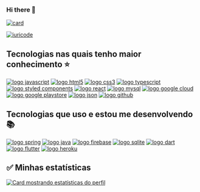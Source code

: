### Hi there 👋

<!--
**victorinknov/victorinknov** is a ✨ _special_ ✨ repository because its `README.md` (this file) appears on your GitHub profile.

Here are some ideas to get you started:

- 🔭 I’m currently working on ...
- 🌱 I’m currently learning ...
- 👯 I’m looking to collaborate on ...
- 🤔 I’m looking for help with ...
- 💬 Ask me about ...
- 📫 How to reach me: ...
- 😄 Pronouns: ...
- ⚡ Fun fact: ...
-->

[![card](https://github-readme-stats.vercel.app/api?username=victorinknov&theme=dracula)](https://github.com/victorinknov/)

[![iuricode](https://github-readme-stats.vercel.app/api/top-langs/?username=victorinknov&hide=html&layout=compact&theme=dracula)](https://github.com/victorinknov/)

## Tecnologias nas quais tenho maior conhecimento :star: ##

[![logo javascript](https://img.shields.io/badge/JavaScript-F7DF1E?style=for-the-badge&logo=javascript&logoColor=black)](#)
[![logo html5](https://img.shields.io/badge/HTML-239120?style=for-the-badge&logo=html5&logoColor=white)](#)
[![logo css3](https://img.shields.io/badge/CSS-239120?&style=for-the-badge&logo=css3&logoColor=white)](#)
[![logo typescript](https://img.shields.io/badge/TypeScript-007ACC?style=for-the-badge&logo=typescript&logoColor=white)](#)
[![logo styled components](https://img.shields.io/badge/styled--components-DB7093?style=for-the-badge&logo=styled-components&logoColor=white)](#)
[![logo react](https://img.shields.io/badge/React-20232A?style=for-the-badge&logo=react&logoColor=61DAFB)](#)
[![logo mysql](https://img.shields.io/badge/MySQL-00000F?style=for-the-badge&logo=mysql&logoColor=white)](#)
[![logo google cloud](https://img.shields.io/badge/Google_Cloud-4285F4?style=for-the-badge&logo=google-cloud&logoColor=white)](#)
[![logo google playstore](https://img.shields.io/badge/Google_Play-414141?style=for-the-badge&logo=google-play&logoColor=white)](#)
[![logo json](https://img.shields.io/badge/json-5E5C5C?style=for-the-badge&logo=json&logoColor=white)](#)
[![logo github](https://img.shields.io/badge/GitHub-100000?style=for-the-badge&logo=github&logoColor=white)](#)

## Tecnologias que uso e estou me desenvolvendo :books: ##

[![logo spring](https://img.shields.io/badge/Spring-6DB33F?style=for-the-badge&logo=spring&logoColor=white)](#)
[![logo java](https://img.shields.io/badge/Java-ED8B00?style=for-the-badge&logo=java&logoColor=white)](#)
[![logo firebase](https://img.shields.io/badge/Firebase-F29D0C?style=for-the-badge&logo=firebase&logoColor=white)](#)
[![logo sqlite](https://img.shields.io/badge/SQLite-07405E?style=for-the-badge&logo=sqlite&logoColor=white)](#)
[![logo dart](https://img.shields.io/badge/Dart-0175C2?style=for-the-badge&logo=dart&logoColor=white)](#)
[![logo flutter](https://img.shields.io/badge/Flutter-02569B?style=for-the-badge&logo=flutter&logoColor=white)](#)
[![logo heroku](https://img.shields.io/badge/Heroku-430098?style=for-the-badge&logo=heroku&logoColor=white)](#)

## :white_check_mark: Minhas estatísticas ##

[![Card mostrando estatísticas do perfil](https://github-profile-summary-cards.vercel.app/api/cards/profile-details?username=victorinknov&theme=dracula)](#)
